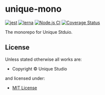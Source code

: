 <h1>unique-mono</h1>

[![jest](https://jestjs.io/img/jest-badge.svg)](https://github.com/facebook/jest)
[![lerna](https://img.shields.io/badge/maintained%20with-lerna-cc00ff.svg)](https://lerna.js.org/)
[![Node.js CI](https://github.com/colinaaa/UniqueMono/actions/workflows/node.js.yml/badge.svg?branch=main)](https://github.com/colinaaa/UniqueMono/actions/workflows/node.js.yml)
[![Coverage Status](https://coveralls.io/repos/github/colinaaa/UniqueMono/badge.svg?branch=main)](https://coveralls.io/github/colinaaa/UniqueMono?branch=main)

The monorepo for Unique Stduio.

<h2>License</h2>

Unless stated otherwise all works are:

<ul><li>Copyright &copy; Unique Studio</li></ul>

and licensed under:

<ul><li><a href="http://spdx.org/licenses/MIT.html">MIT License</a></li></ul>
